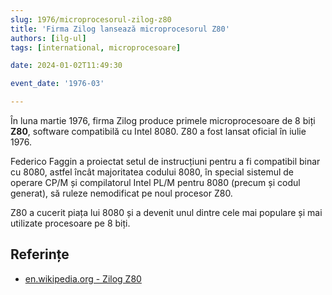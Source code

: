 ```yaml
---
slug: 1976/microprocesorul-zilog-z80
title: 'Firma Zilog lansează microprocesorul Z80'
authors: [ilg-ul]
tags: [international, microprocesoare]

date: 2024-01-02T11:49:30

event_date: '1976-03'

---
```


În luna martie 1976, firma Zilog produce primele microprocesoare de
8 biți **Z80**, software compatibilă cu Intel 8080. Z80 a fost lansat
oficial în iulie 1976.

<!-- truncate -->

Federico Faggin a proiectat setul de instrucțiuni pentru a fi compatibil binar cu 8080, astfel încât majoritatea codului 8080, în special
sistemul de operare CP/M și compilatorul Intel PL/M pentru 8080
(precum și codul generat), să ruleze nemodificat pe noul procesor Z80.

Z80 a cucerit piața lui 8080 și a devenit unul dintre cele mai
populare și mai utilizate procesoare pe 8 biți.

## Referințe

- [en.wikipedia.org - Zilog Z80](https://en.wikipedia.org/wiki/Zilog_Z80)
